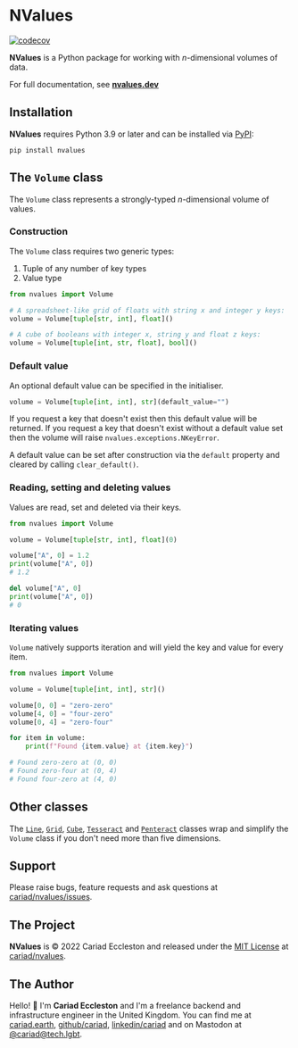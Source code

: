 # NValues

[![codecov](https://codecov.io/gh/cariad/nvalues/branch/main/graph/badge.svg?token=Qj6KxDEoVA)](https://codecov.io/gh/cariad/nvalues)

**NValues** is a Python package for working with _n_-dimensional volumes of data.

For full documentation, see **[nvalues.dev](https://nvalues.dev)**

## Installation

**NValues** requires Python 3.9 or later and can be installed via [PyPI](https://pypi.org/project/nvalues/):

```console
pip install nvalues
```

## The `Volume` class

The `Volume` class represents a strongly-typed _n_-dimensional volume of values.

### Construction

The `Volume` class requires two generic types:

1. Tuple of any number of key types
2. Value type

```python
from nvalues import Volume

# A spreadsheet-like grid of floats with string x and integer y keys:
volume = Volume[tuple[str, int], float]()

# A cube of booleans with integer x, string y and float z keys:
volume = Volume[tuple[int, str, float], bool]()
```

### Default value

An optional default value can be specified in the initialiser.

```python
volume = Volume[tuple[int, int], str](default_value="")
```

If you request a key that doesn't exist then this default value will be returned. If you request a key that doesn't exist without a default value set then the volume will raise `nvalues.exceptions.NKeyError`.

A default value can be set after construction via the `default` property and cleared by calling `clear_default()`.

### Reading, setting and deleting values

Values are read, set and deleted via their keys.

```python
from nvalues import Volume

volume = Volume[tuple[str, int], float](0)

volume["A", 0] = 1.2
print(volume["A", 0])
# 1.2

del volume["A", 0]
print(volume["A", 0])
# 0
```

### Iterating values

`Volume` natively supports iteration and will yield the key and value for every item.

```python
from nvalues import Volume

volume = Volume[tuple[int, int], str]()

volume[0, 0] = "zero-zero"
volume[4, 0] = "four-zero"
volume[0, 4] = "zero-four"

for item in volume:
    print(f"Found {item.value} at {item.key}")

# Found zero-zero at (0, 0)
# Found zero-four at (0, 4)
# Found four-zero at (4, 0)
```

## Other classes

The [`Line`](https://nvalues.dev/line/), [`Grid`](https://nvalues.dev/grid/), [`Cube`](https://nvalues.dev/cube/), [`Tesseract`](https://nvalues.dev/tesseract/) and [`Penteract`](https://nvalues.dev/penteract/) classes wrap and simplify the `Volume` class if you don't need more than five dimensions.

## Support

Please raise bugs, feature requests and ask questions at [cariad/nvalues/issues](https://github.com/cariad/nvalues/issues).

## The Project

**NValues** is &copy; 2022 Cariad Eccleston and released under the [MIT License](https://github.com/cariad/nvalues/blob/main/LICENSE) at [cariad/nvalues](https://github.com/cariad/nvalues).

## The Author

Hello! 👋 I'm **Cariad Eccleston** and I'm a freelance backend and infrastructure engineer in the United Kingdom. You can find me at [cariad.earth](https://cariad.earth), [github/cariad](https://github.com/cariad), [linkedin/cariad](https://linkedin.com/in/cariad) and on Mastodon at [@cariad@tech.lgbt](https://tech.lgbt/@cariad).
